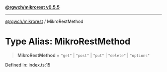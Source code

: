 [**@rgwch/mikrorest v0.5.5**](../README.md)

***

[@rgwch/mikrorest](../globals.md) / MikroRestMethod

# Type Alias: MikroRestMethod

> **MikroRestMethod** = `"get"` \| `"post"` \| `"put"` \| `"delete"` \| `"options"`

Defined in: index.ts:15
